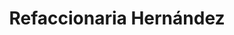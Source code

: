 ---
title: "Refaccionaria Hernández"
url: /las-varas/refaccionaria-hernandez/
shop: piezas de automóviles
---